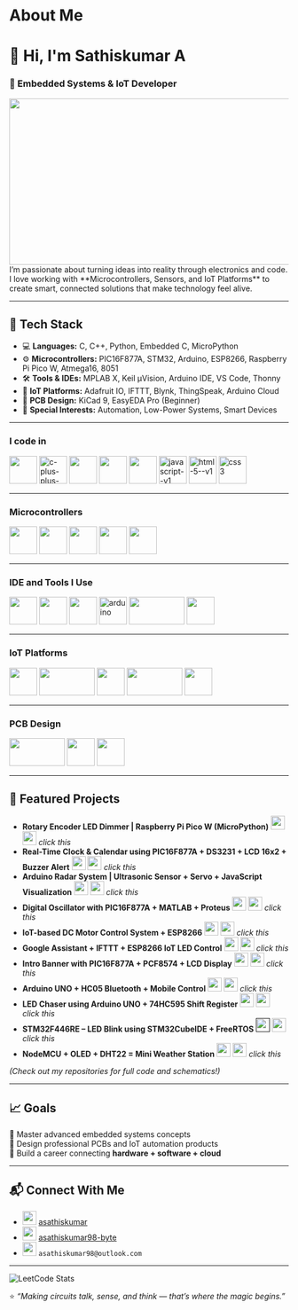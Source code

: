 # About Me
# 👋 Hi, I'm Sathiskumar A  

### 🧠 Embedded Systems & IoT Developer  
<img align="center" width="650" height="300" src="https://san.win.tue.nl/education/IoT-inf4all/figs/things.gif">
I’m passionate about turning ideas into reality through electronics and code. I love working with **Microcontrollers, Sensors, and IoT Platforms** to create smart, connected solutions that make technology feel alive.  

---

## 🔧 Tech Stack  
- 💻 **Languages:** C, C++, Python, Embedded C, MicroPython
- ⚙️ **Microcontrollers:** PIC16F877A, STM32, Arduino, ESP8266, Raspberry Pi Pico W, Atmega16, 8051 
- 🛠️ **Tools & IDEs:** MPLAB X, Keil µVision, Arduino IDE, VS Code, Thonny  
- 📡 **IoT Platforms:** Adafruit IO, IFTTT, Blynk, ThingSpeak, Arduino Cloud  
- 🧩 **PCB Design:** KiCad 9, EasyEDA Pro (Beginner)  
- 🔋 **Special Interests:** Automation, Low-Power Systems, Smart Devices  

---

### I code in
<img height="50" width="50" src="https://img.icons8.com/color/50/000000/c-programming.png" /> <img width="50" height="50" src="https://img.icons8.com/color/50/c-plus-plus-logo.png" alt="c-plus-plus-logo"/> <img width="50" height="50" src="https://img.icons8.com/?size=100&id=hGdCwhSHUe6L&format=png&color=000000"/> <img height="50" width="50" src="https://upload.wikimedia.org/wikipedia/commons/a/a5/MicroPython_new_logo.jpg"> <img width="50" height="50" src="https://upload.wikimedia.org/wikipedia/commons/4/4e/Micropython-logo.svg"> <img width="50" height="50" src="https://img.icons8.com/color/50/javascript--v1.png" alt="javascript--v1"/> <img width="50" height="50" src="https://img.icons8.com/color/50/html-5--v1.png" alt="html-5--v1"/> <img width="50" height="50" src="https://img.icons8.com/color/50/css3.png" alt="css3"/>

---
### Microcontrollers 
<img width="50" height="50" src="https://upload.wikimedia.org/wikipedia/commons/c/ca/Microchip-Logo.svg"> <img width="50" height="50" src="https://upload.wikimedia.org/wikipedia/commons/thumb/5/51/Atmel_logo.svg/250px-Atmel_logo.svg.png"> <img width="50" height="50" src="https://encrypted-tbn0.gstatic.com/images?q=tbn:ANd9GcQGA1dAJdCt6ImQBjINirfxm0lm7rqspmRK4g&s"> <img width="50" height="50" src="https://companieslogo.com/img/orig/688018.SS-7fccbbee.png?t=1720244490"> <img width="50" height="50" src="https://www.raspberrypi.com/app/uploads/2020/06/raspberrry_pi_logo.png">

---

### IDE and Tools I Use
<img height="50" width="50" src="https://upload.wikimedia.org/wikipedia/en/thumb/9/93/MPLAB8X_Splash.png/250px-MPLAB8X_Splash.png"> <img height="50" width="50" src="https://encrypted-tbn0.gstatic.com/images?q=tbn:ANd9GcTF5DG3Sp1_eH-c95z3AONMy8ujZPoRdb5V1w&s"> <img height="50" width="50" src="https://img.icons8.com/?size=100&id=9OGIyU8hrxW5&format=png&color=000000"> <img width="50" height="50" src="https://img.icons8.com/fluency/50/arduino.png" alt="arduino"/> <img width="100" height="50" src="https://upload.wikimedia.org/wikipedia/en/thumb/8/8d/Keil_logo.svg/1200px-Keil_logo.svg.png"> <img height="50" width="50" src="https://user-images.githubusercontent.com/1057839/104211453-61c0f400-5434-11eb-8f52-c61c616578da.png">

---
### IoT Platforms
<img height="50" width="50" src="https://cdn-learn.adafruit.com/guides/images/000/000/570/medium800/AIO_LOGO.png"> <img height="50" width="100" src="https://upload.wikimedia.org/wikipedia/commons/thumb/8/8d/IFTTT_Logo.svg/1200px-IFTTT_Logo.svg.png"> <img height="50" width="50" src="https://cdn.ai-forall.com/ifa_dev_media/Blynk_logo_1200h1200_300x300_1_2026ac1d09.png"> <img height="50" width="100" src="https://www.iqhome.org/image/cache/catalog/post/thingspeak-1200x750.png"> <img height="50" width="50" src="https://d7umqicpi7263.cloudfront.net/img/product/e99d164d-6798-418f-8543-56e5d8128477.com/f84c736e6aaf3491621bfe7c596ed6a1">

---
### PCB Design
<img height="50" width="100" src="https://upload.wikimedia.org/wikipedia/commons/thumb/5/59/KiCad-Logo.svg/1280px-KiCad-Logo.svg.png"> <img height="50" width="50" src="https://easyeda.com/images/easyeda-thumbnail.png?id=d5ed1fe5930602975df1"> <img height="50" width="50" src="https://2.bp.blogspot.com/-yVsSyoVRdX4/X1TgNISnxmI/AAAAAAAAZj4/eNaGrtCEd9M09D4sl6_ikf_S89rNqHuvgCLcBGAsYHQ/s1600/Altium%2BDesigner%2BFull%2Bversion.png">

---

## 🚀 Featured Projects  
- **Rotary Encoder LED Dimmer | Raspberry Pi Pico W (MicroPython)** [<img height="25" width="25" src="https://img.icons8.com/?size=100&id=AZOZNnY73haj&format=png&color=000000">](https://github.com/asathiskumar98-byte/Rotary-Encoder-LED-Dimmer-Raspberry-Pi-Pico-W-MicroPython-) [<img height="25" width="25" src="https://img.icons8.com/?size=100&id=13930&format=png&color=000000">](https://www.linkedin.com/posts/asathiskumar_raspberrypipicow-micropython-embeddedsystems-activity-7383033704899727360-7YgN?utm_source=share&utm_medium=member_android&rcm=ACoAAB5ROKkBGTrivcCeC6teV4sXWxK-sacsDyw) *click this*
- **Real-Time Clock & Calendar using PIC16F877A + DS3231 + LCD 16x2 + Buzzer Alert** [<img height="25" width="25" src="https://img.icons8.com/?size=100&id=AZOZNnY73haj&format=png&color=000000">](https://github.com/asathiskumar98-byte/Real-Time-Clock-Calendar-using-PIC16F877A-DS3231-LCD-16x2-Buzzer-Alert) [<img height="25" width="25" src="https://img.icons8.com/?size=100&id=13930&format=png&color=000000">](https://www.linkedin.com/posts/asathiskumar_embeddedsystems-pic16f877a-ds3231-activity-7381531570433806336-LYrS?utm_source=share&utm_medium=member_android&rcm=ACoAAB5ROKkBGTrivcCeC6teV4sXWxK-sacsDyw) *click this*
- **Arduino Radar System | Ultrasonic Sensor + Servo + JavaScript Visualization** [<img height="25" width="25" src="https://img.icons8.com/?size=100&id=AZOZNnY73haj&format=png&color=000000">](https://github.com/asathiskumar98-byte/Arduino-Radar-System-Ultrasonic-Sensor-Servo-JavaScript-Visualization) [<img height="25" width="25" src="https://img.icons8.com/?size=100&id=13930&format=png&color=000000">](https://www.linkedin.com/posts/asathiskumar_arduino-iot-embeddedsystems-activity-7380802679347978240-5bjG?utm_source=share&utm_medium=member_android&rcm=ACoAAB5ROKkBGTrivcCeC6teV4sXWxK-sacsDyw) *click this*
- **Digital Oscillator with PIC16F877A + MATLAB + Proteus** [<img height="25" width="25" src="https://img.icons8.com/?size=100&id=AZOZNnY73haj&format=png&color=000000">](https://github.com/asathiskumar98-byte/Digital-Oscillator-with-PIC16F877A-MATLAB-Proteus) [<img height="25" width="25" src="https://img.icons8.com/?size=100&id=13930&format=png&color=000000">](https://www.linkedin.com/posts/asathiskumar_embeddedsystems-picmicrocontroller-proteus-activity-7377576819086172160-PDFS?utm_source=share&utm_medium=member_android&rcm=ACoAAB5ROKkBGTrivcCeC6teV4sXWxK-sacsDyw) *click this*
- **IoT-based DC Motor Control System + ESP8266** [<img height="25" width="25" src="https://img.icons8.com/?size=100&id=AZOZNnY73haj&format=png&color=000000">](https://github.com/asathiskumar98-byte/IoT-based-DC-Motor-Control-System) [<img height="25" width="25" src="https://img.icons8.com/?size=100&id=13930&format=png&color=000000">](https://www.linkedin.com/posts/asathiskumar_iot-esp8266-adafruitio-activity-7377179600537370624-0aiE?utm_source=share&utm_medium=member_android&rcm=ACoAAB5ROKkBGTrivcCeC6teV4sXWxK-sacsDyw) *click this*
- **Google Assistant + IFTTT + ESP8266 IoT LED Control** [<img height="25" width="25" src="https://img.icons8.com/?size=100&id=AZOZNnY73haj&format=png&color=000000">](https://github.com/asathiskumar98-byte/Google-Assistant-IFTTT-Adafruit-IO-LED-IoT-Voice-Control-with-ESP8266-) [<img height="25" width="25" src="https://img.icons8.com/?size=100&id=13930&format=png&color=000000">](https://www.linkedin.com/posts/asathiskumar_iot-arduino-esp8266-activity-7376160862610317312-Jkba?utm_source=share&utm_medium=member_android&rcm=ACoAAB5ROKkBGTrivcCeC6teV4sXWxK-sacsDyw) *click this*
- **Intro Banner with PIC16F877A + PCF8574 + LCD Display** [<img height="25" width="25" src="https://img.icons8.com/?size=100&id=AZOZNnY73haj&format=png&color=000000">](https://github.com/asathiskumar98-byte/Intro-Banner-with-PIC16F877A-PCF8574-LCD-Display) [<img height="25" width="25" src="https://img.icons8.com/?size=100&id=13930&format=png&color=000000">](https://www.linkedin.com/posts/asathiskumar_embeddedsystems-pic16f877a-i2c-activity-7374981014986612736-Cfn0?utm_source=share&utm_medium=member_android&rcm=ACoAAB5ROKkBGTrivcCeC6teV4sXWxK-sacsDyw) *click this*
- **Arduino UNO + HC05 Bluetooth + Mobile Control** [<img height="25" width="25" src="https://img.icons8.com/?size=100&id=AZOZNnY73haj&format=png&color=000000">](https://github.com/asathiskumar98-byte/-Arduino-UNO-HC05-Bluetooth-Mobile-Control) [<img height="25" width="25" src="https://img.icons8.com/?size=100&id=13930&format=png&color=000000">](https://www.linkedin.com/posts/asathiskumar_arduino-bluetooth-hc05-activity-7374632191986712576-dpF8?utm_source=share&utm_medium=member_android&rcm=ACoAAB5ROKkBGTrivcCeC6teV4sXWxK-sacsDyw) *click this*
- **LED Chaser using Arduino UNO + 74HC595 Shift Register** [<img height="25" width="25" src="https://img.icons8.com/?size=100&id=AZOZNnY73haj&format=png&color=000000">](https://github.com/asathiskumar98-byte/LED-Chaser-using-Arduino-UNO-74HC595-Shift-Register-) [<img height="25" width="25" src="https://img.icons8.com/?size=100&id=13930&format=png&color=000000">](https://www.linkedin.com/posts/asathiskumar_arduino-embeddedsystems-iot-activity-7374409087540924416-l98Z?utm_source=share&utm_medium=member_android&rcm=ACoAAB5ROKkBGTrivcCeC6teV4sXWxK-sacsDyw) *click this*
- **STM32F446RE – LED Blink using STM32CubeIDE + FreeRTOS** [<img height="25" width="25" src="https://img.icons8.com/?size=100&id=AZOZNnY73haj&format=png&color=000000">]() [<img height="25" width="25" src="https://img.icons8.com/?size=100&id=13930&format=png&color=000000">](https://www.linkedin.com/posts/asathiskumar_stm32-stm32cubeide-freertos-activity-7374285709563801600-DrO6?utm_source=share&utm_medium=member_android&rcm=ACoAAB5ROKkBGTrivcCeC6teV4sXWxK-sacsDyw) *click this*
- **NodeMCU + OLED + DHT22 = Mini Weather Station** [<img height="25" width="25" src="https://img.icons8.com/?size=100&id=AZOZNnY73haj&format=png&color=000000">](https://github.com/asathiskumar98-byte/NodeMCU-OLED-DHT22-Weather-Station) [<img height="25" width="25" src="https://img.icons8.com/?size=100&id=13930&format=png&color=000000">](https://www.linkedin.com/posts/asathiskumar_iot-nodemcu-embeddedsystems-activity-7373907652592128001-ajrP?utm_source=share&utm_medium=member_android&rcm=ACoAAB5ROKkBGTrivcCeC6teV4sXWxK-sacsDyw) *click this*

*(Check out my repositories for full code and schematics!)*  

---

## 📈 Goals  
🎯 Master advanced embedded systems concepts  
🎯 Design professional PCBs and IoT automation products  
🎯 Build a career connecting **hardware + software + cloud**

---

## 📬 Connect With Me  
- <img height="25" width="25" src="https://img.icons8.com/?size=100&id=13930&format=png&color=000000"> [asathiskumar](https://www.linkedin.com/in/asathiskumar)  
- <img height="25" width="25" src="https://img.icons8.com/?size=100&id=AZOZNnY73haj&format=png&color=000000"> [asathiskumar98-byte](https://github.com/asathiskumar98-byte)  
- <img height="25" width="25" src="https://img.icons8.com/?size=100&id=117562&format=png&color=000000"> `asathiskumar98@outlook.com` 

---

![LeetCode Stats](https://leetcard.jacoblin.cool/asathiskumar98?theme=wtf&font=Roboto&ext=heatmap)

⭐ *“Making circuits talk, sense, and think — that’s where the magic begins.”*
